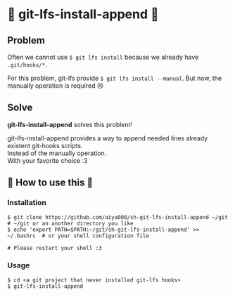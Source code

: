 # :diamond_shape_with_a_dot_inside: git-lfs-install-append :diamond_shape_with_a_dot_inside:
## Problem

Often we cannot use `$ git lfs install` because we already have `.git/hooks/*`.

For this problem, git-lfs provide `$ git lfs install --manual`.
But now, the manually operation is required :cry:

## Solve

**git-lfs-install-append** solves this problem!

git-lfs-install-append provides a way to append needed lines already existent git-hooks scripts.  
Instead of the manually operation.  
With your favorite choice :3

## :dizzy: How to use this :dizzy:
### Installation

```shell-session
$ git clone https://github.com/aiya000/sh-git-lfs-install-append ~/git  # ~/git or an another directory you like
$ echo 'export PATH=$PATH:~/git/sh-git-lfs-install-append' >> ~/.bashrc  # or your shell configuration file

# Please restart your shell :3
```

### Usage

```shell-session
$ cd <a git project that never installed git-lfs hooks>
$ git-lfs-install-append
```
